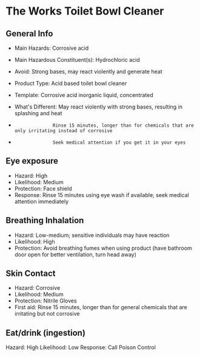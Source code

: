 # The Works Toilet Bowl Cleaner

## General Info

* Main Hazards: Corrosive acid
* Main Hazardous Constituent(s): Hydrochloric acid
* Avoid: Strong bases, may react violently and generate heat
* Product Type: Acid based toilet bowl cleaner
* Template: Corrosive acid inorganic liquid, concentrated

* What's Different: May react violently with strong bases, resulting in splashing and heat 
*                   Rinse 15 minutes, longer than for chemicals that are only irritating instead of corrosive 
*                   Seek medical attention if you get it in your eyes

## Eye exposure

* Hazard: High
* Likelihood: Medium
* Protection: Face shield
* Response: Rinse 15 minutes using eye wash if available; seek medical attention immediately

## Breathing Inhalation

* Hazard: Low-medium; sensitive individuals may have reaction
* Likelihood: High
* Protection: Avoid breathing fumes when using product (have bathroom door open for better ventilation, turn head away)

## Skin Contact

* Hazard: Corrosive
* Likelihood: Medium
* Protection: Nitrile Gloves
* First aid: Rinse 15 minutes, longer than for general chemicals that are irritating but not corrosive

## Eat/drink (ingestion)

Hazard: High
Likelihood: Low
Response: Call Poison Control 
